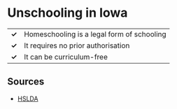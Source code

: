 # Unschooling in Iowa
| | |
|-|-|
| __✓__ | Homeschooling is a legal form of schooling |
| __✓__ | It requires no prior authorisation |
| __✓__ | It can be curriculum-free |

## Sources

* [HSLDA](https://hslda.org/post/how-to-comply-with-iowas-homeschool-law)
